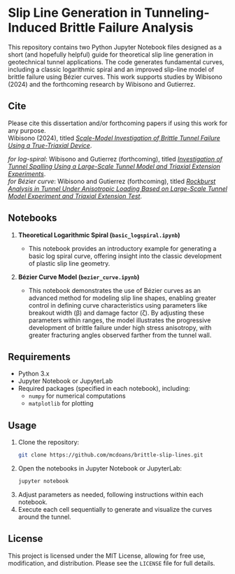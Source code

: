 # Slip Line Generation in Tunneling-Induced Brittle Failure Analysis

This repository contains two Python Jupyter Notebook files designed as a short (and hopefully helpful) guide for theoretical slip line generation in geotechnical tunnel applications. The code generates fundamental curves, including a classic logarithmic spiral and an improved slip-line model of brittle failure using Bézier curves. This work supports studies by Wibisono (2024) and the forthcoming research by Wibisono and Gutierrez.

## Cite
Please cite this dissertation and/or forthcoming papers if using this work for any purpose.  
Wibisono (2024), titled *[Scale-Model Investigation of Brittle Tunnel Failure Using a True-Triaxial Device](https://scholar.google.com/citations?user=9D0hPe0AAAAJ&hl=en&oi=ao)*.  

_for log-spiral_: Wibisono and Gutierrez (forthcoming), titled *[Investigation of Tunnel Spalling Using a Large-Scale Tunnel Model and Triaxial Extension Experiments](https://scholar.google.com/citations?user=9D0hPe0AAAAJ&hl=en&oi=ao)*.  
_for Bézier curve_: Wibisono and Gutierrez (forthcoming), titled *[Rockburst Analysis in Tunnel Under Anisotropic Loading Based on Large-Scale Tunnel Model Experiment and Triaxial Extension Test](https://scholar.google.com/citations?user=9D0hPe0AAAAJ&hl=en&oi=ao)*.

## Notebooks
1. **Theoretical Logarithmic Spiral (`basic_logspiral.ipynb`)**
   - This notebook provides an introductory example for generating a basic log spiral curve, offering insight into the classic development of plastic slip line geometry.

2. **Bézier Curve Model (`bezier_curve.ipynb`)**
   - This notebook demonstrates the use of Bézier curves as an advanced method for modeling slip line shapes, enabling greater control in defining curve characteristics using parameters like breakout width (β) and damage factor (ζ). By adjusting these parameters within ranges, the model illustrates the progressive development of brittle failure under high stress anisotropy, with greater fracturing angles observed farther from the tunnel wall.

## Requirements

- Python 3.x
- Jupyter Notebook or JupyterLab
- Required packages (specified in each notebook), including:
  - `numpy` for numerical computations
  - `matplotlib` for plotting

## Usage

1. Clone the repository:
   ```bash
   git clone https://github.com/mcdoans/brittle-slip-lines.git

2. Open the notebooks in Jupyter Notebook or JupyterLab:
   ```bash
   jupyter notebook
   
4. Adjust parameters as needed, following instructions within each notebook.
5. Execute each cell sequentially to generate and visualize the curves around the tunnel.

## License
This project is licensed under the MIT License, allowing for free use, modification, and distribution. Please see the `LICENSE` file for full details.
